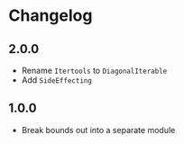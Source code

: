 # Changelog

## 2.0.0
- Rename `Itertools` to `DiagonalIterable`
- Add `SideEffecting`

## 1.0.0
- Break bounds out into a separate module
